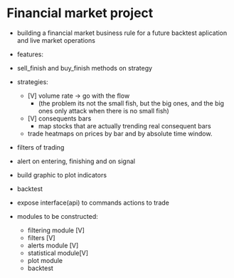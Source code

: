 # Financial market project 

- building a financial market business rule for a future backtest aplication and live market operations


- features:
 - sell_finish and buy_finish methods on strategy
 - strategies:
    - [V] volume rate -> go with the flow
        - (the problem its not the small fish, but the big ones, and the big ones only attack when there is no small fish)
    - [V] consequents bars
        - map stocks that are actually trending real consequent bars
    - trade heatmaps on prices by bar and by absolute time window.
 - filters of trading
 - alert on entering, finishing and on signal
 - build graphic to plot indicators
 - backtest
 - expose interface(api) to commands actions to trade
 
 - modules to be constructed:
    - filtering module [V]
    - filters [V]
    - alerts module [V]
    - statistical module[V]
    - plot module
    - backtest
